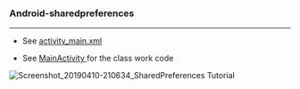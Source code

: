 
### Android-sharedpreferences
_______________________________________
* See   [activity_main.xml](https://github.com/MoranShalom/Tutorial20_Android-sharedpreferences/blob/master/app/src/main/res/layout/activity_main.xml) 


* See [MainActivity ](https://github.com/MoranShalom/Tutorial20_Android-sharedpreferences/blob/master/app/src/main/java/com/example/sharedpreferencestutorial/MainActivity.java)for the class work code



![Screenshot_20190410-210634_SharedPreferences Tutorial](https://user-images.githubusercontent.com/49485877/55997288-b9ac5300-5cc2-11e9-8e75-239804711940.jpg)

